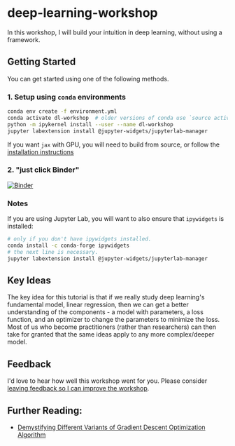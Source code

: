 # deep-learning-workshop

In this workshop, I will build your intuition in deep learning, without using a framework.

## Getting Started

You can get started using one of the following methods.

### 1. Setup using `conda` environments

```bash
conda env create -f environment.yml
conda activate dl-workshop  # older versions of conda use `source activate` rather than `conda activate`
python -m ipykernel install --user --name dl-workshop
jupyter labextension install @jupyter-widgets/jupyterlab-manager
```

If you want `jax` with GPU, you will need to build from source, or follow the [installation instructions](https://github.com/google/jax#installation)

### 2. "just click Binder"

[![Binder](https://mybinder.org/badge_logo.svg)](https://mybinder.org/v2/gh/ericmjl/dl-workshop/master)

### Notes

If you are using Jupyter Lab, you will want to also ensure that `ipywidgets` is installed:

```bash
# only if you don't have ipywidgets installed.
conda install -c conda-forge ipywidgets
# the next line is necessary.
jupyter labextension install @jupyter-widgets/jupyterlab-manager
```

## Key Ideas

The key idea for this tutorial is that if we really study deep learning's fundamental model, linear regression, then we can get a better understanding of the components - a model with parameters, a loss function, and an optimizer to change the parameters to minimize the loss. Most of us who become practitioners (rather than researchers) can then take for granted that the same ideas apply to any more complex/deeper model.

## Feedback

I'd love to hear how well this workshop went for you. Please consider [leaving feedback so I can improve the workshop](https://ericma1.typeform.com/to/Tv185B).

## Further Reading:

- [Demystifying Different Variants of Gradient Descent Optimization Algorithm](https://hackernoon.com/demystifying-different-variants-of-gradient-descent-optimization-algorithm-19ae9ba2e9bc)
